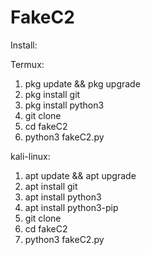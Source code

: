 # FakeC2
Install:

Termux:

1. pkg update && pkg upgrade
2. pkg install git
3. pkg install python3
4. git clone 
5. cd fakeC2
6. python3 fakeC2.py

kali-linux:

1. apt update && apt upgrade
2. apt install git
3. apt install python3
4. apt install python3-pip
5. git clone 
6. cd fakeC2
7. python3 fakeC2.py
